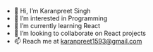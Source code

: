 - 👋 Hi, I’m Karanpreet Singh
- 👀 I’m interested in Programming
- 🌱 I’m currently learning React
- 💞️ I’m looking to collaborate on React projects
- 📫 Reach me at karanpreet1593@gmail.com

<!---
karanpreet1593/karanpreet1593 is a ✨ special ✨ repository because its `README.md` (this file) appears on your GitHub profile.
You can click the Preview link to take a look at your changes.
--->
